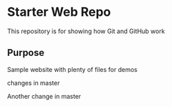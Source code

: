 # Starter Web Repo

This repository is for showing how Git and GitHub work

## Purpose

Sample website with plenty of files for demos

changes in master


Another change in master
